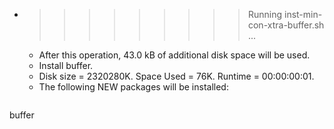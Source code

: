 * >>>>>>>>> Running inst-min-con-xtra-buffer.sh ...
  * After this operation, 43.0 kB of additional disk space will be used.
  * Install buffer.
  * Disk size = 2320280K. Space Used = 76K. Runtime = 00:00:00:01.
  * The following NEW packages will be installed:
  ```bash
buffer
  ```
